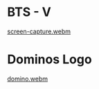 # BTS - V
[screen-capture.webm](https://user-images.githubusercontent.com/72677771/209982208-99bc850b-f596-490d-af5c-18c4743ddecc.webm)

# Dominos Logo

[domino.webm](https://user-images.githubusercontent.com/72677771/209982496-baad6b3d-1bd2-4c94-bded-9ef1fc5325bb.webm)
